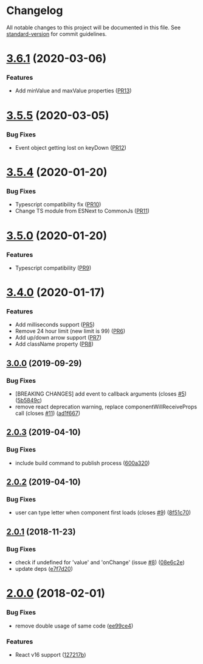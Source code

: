 # Changelog

All notable changes to this project will be documented in this file. See [standard-version](https://github.com/conventional-changelog/standard-version) for commit guidelines.

# [3.6.1](https://github.com/dotsub/react-advanced-timefield/compare/v3.5.5...v3.6.1) (2020-03-06)

### Features

* Add minValue and maxValue properties ([PR13](https://github.com/dotsub/react-advanced-timefield/pull/13))


# [3.5.5](https://github.com/dotsub/react-advanced-timefield/compare/v3.5.4...v3.5.5) (2020-03-05)


### Bug Fixes

* Event object getting lost on keyDown ([PR12](https://github.com/dotsub/react-advanced-timefield/pull/12))


# [3.5.4](https://github.com/dotsub/react-advanced-timefield/compare/v3.5.0...v3.5.4) (2020-01-20)


### Bug Fixes

* Typescript compatibility fix ([PR10](https://github.com/dotsub/react-advanced-timefield/pull/10))
* Change TS module from ESNext to CommonJs ([PR11](https://github.com/dotsub/react-advanced-timefield/pull/11))

# [3.5.0](https://github.com/dotsub/react-advanced-timefield/compare/v3.0.0...v3.5.0) (2020-01-20)


### Features

* Typescript compatibility ([PR9](https://github.com/dotsub/react-advanced-timefield/pull/9))

# [3.4.0](https://github.com/dotsub/react-advanced-timefield/compare/v3.0.0...v3.2.0) (2020-01-17)


### Features

* Add milliseconds support ([PR5](https://github.com/dotsub/react-advanced-timefield/pull/5))
* Remove 24 hour limit (new limit is 99) ([PR6](https://github.com/dotsub/react-advanced-timefield/pull/6))
* Add up/down arrow support ([PR7](https://github.com/dotsub/react-advanced-timefield/pull/7))
* Add className property ([PR8](https://github.com/dotsub/react-advanced-timefield/pull/8))


## [3.0.0](https://github.com/antonfisher/react-simple-timefield/compare/v2.0.3...v3.0.0) (2019-09-29)


### Bug Fixes

* [BREAKING CHANGES] add event to callback arguments (closes [#5](https://github.com/antonfisher/react-simple-timefield/issues/5)) ([5b5849c](https://github.com/antonfisher/react-simple-timefield/commit/5b5849c))
* remove react deprecation warning, replace componentWillReceiveProps call (closes [#11](https://github.com/antonfisher/react-simple-timefield/issues/11)) ([ad1f667](https://github.com/antonfisher/react-simple-timefield/commit/ad1f667))

## [2.0.3](https://github.com/antonfisher/react-simple-timefield/compare/v2.0.2...v2.0.3) (2019-04-10)


### Bug Fixes

* include build command to publish process ([600a320](https://github.com/antonfisher/react-simple-timefield/commit/600a320))



## [2.0.2](https://github.com/antonfisher/react-simple-timefield/compare/v2.0.1...v2.0.2) (2019-04-10)


### Bug Fixes

* user can type letter when component first loads (closes [#9](https://github.com/antonfisher/react-simple-timefield/issues/9)) ([8f51c70](https://github.com/antonfisher/react-simple-timefield/commit/8f51c70))



<a name="2.0.1"></a>
## [2.0.1](https://github.com/antonfisher/react-simple-timefield/compare/v2.0.0...v2.0.1) (2018-11-23)


### Bug Fixes

* check if undefined for 'value' and 'onChange' (issue [#8](https://github.com/antonfisher/react-simple-timefield/issues/8)) ([08e6c2e](https://github.com/antonfisher/react-simple-timefield/commit/08e6c2e))
* update deps ([e7f7d20](https://github.com/antonfisher/react-simple-timefield/commit/e7f7d20))



<a name="2.0.0"></a>
# [2.0.0](https://github.com/antonfisher/react-simple-timefield/compare/v1.3.2...v2.0.0) (2018-02-01)


### Bug Fixes

* remove double usage of same code ([ee99ce4](https://github.com/antonfisher/react-simple-timefield/commit/ee99ce4))


### Features

* React v16 support ([127217b](https://github.com/antonfisher/react-simple-timefield/commit/127217b))
